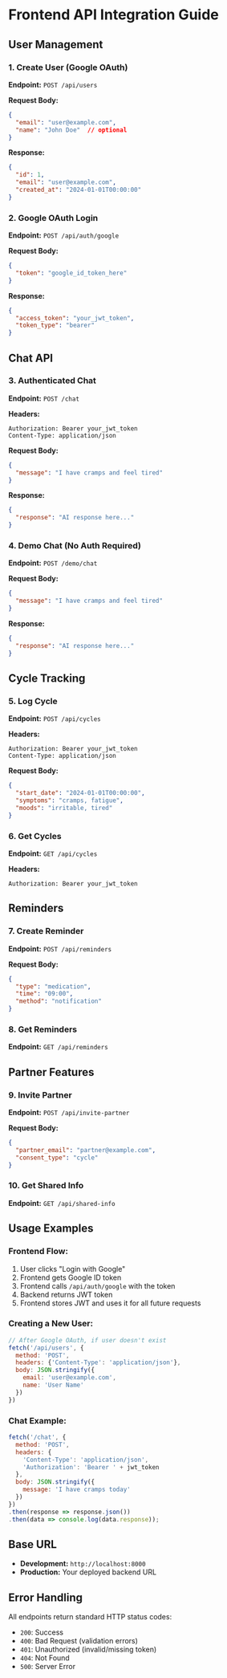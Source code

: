 # Frontend API Integration Guide

## User Management

### 1. Create User (Google OAuth)
**Endpoint:** `POST /api/users`

**Request Body:**
```json
{
  "email": "user@example.com",
  "name": "John Doe"  // optional
}
```

**Response:**
```json
{
  "id": 1,
  "email": "user@example.com",
  "created_at": "2024-01-01T00:00:00"
}
```

### 2. Google OAuth Login
**Endpoint:** `POST /api/auth/google`

**Request Body:**
```json
{
  "token": "google_id_token_here"
}
```

**Response:**
```json
{
  "access_token": "your_jwt_token",
  "token_type": "bearer"
}
```

## Chat API

### 3. Authenticated Chat
**Endpoint:** `POST /chat`

**Headers:**
```
Authorization: Bearer your_jwt_token
Content-Type: application/json
```

**Request Body:**
```json
{
  "message": "I have cramps and feel tired"
}
```

**Response:**
```json
{
  "response": "AI response here..."
}
```

### 4. Demo Chat (No Auth Required)
**Endpoint:** `POST /demo/chat`

**Request Body:**
```json
{
  "message": "I have cramps and feel tired"
}
```

**Response:**
```json
{
  "response": "AI response here..."
}
```

## Cycle Tracking

### 5. Log Cycle
**Endpoint:** `POST /api/cycles`

**Headers:**
```
Authorization: Bearer your_jwt_token
Content-Type: application/json
```

**Request Body:**
```json
{
  "start_date": "2024-01-01T00:00:00",
  "symptoms": "cramps, fatigue",
  "moods": "irritable, tired"
}
```

### 6. Get Cycles
**Endpoint:** `GET /api/cycles`

**Headers:**
```
Authorization: Bearer your_jwt_token
```

## Reminders

### 7. Create Reminder
**Endpoint:** `POST /api/reminders`

**Request Body:**
```json
{
  "type": "medication",
  "time": "09:00",
  "method": "notification"
}
```

### 8. Get Reminders
**Endpoint:** `GET /api/reminders`

## Partner Features

### 9. Invite Partner
**Endpoint:** `POST /api/invite-partner`

**Request Body:**
```json
{
  "partner_email": "partner@example.com",
  "consent_type": "cycle"
}
```

### 10. Get Shared Info
**Endpoint:** `GET /api/shared-info`

## Usage Examples

### Frontend Flow:
1. User clicks "Login with Google"
2. Frontend gets Google ID token
3. Frontend calls `/api/auth/google` with the token
4. Backend returns JWT token
5. Frontend stores JWT and uses it for all future requests

### Creating a New User:
```javascript
// After Google OAuth, if user doesn't exist
fetch('/api/users', {
  method: 'POST',
  headers: {'Content-Type': 'application/json'},
  body: JSON.stringify({
    email: 'user@example.com',
    name: 'User Name'
  })
})
```

### Chat Example:
```javascript
fetch('/chat', {
  method: 'POST',
  headers: {
    'Content-Type': 'application/json',
    'Authorization': 'Bearer ' + jwt_token
  },
  body: JSON.stringify({
    message: 'I have cramps today'
  })
})
.then(response => response.json())
.then(data => console.log(data.response));
```

## Base URL
- **Development:** `http://localhost:8000`
- **Production:** Your deployed backend URL

## Error Handling
All endpoints return standard HTTP status codes:
- `200`: Success
- `400`: Bad Request (validation errors)
- `401`: Unauthorized (invalid/missing token)
- `404`: Not Found
- `500`: Server Error 